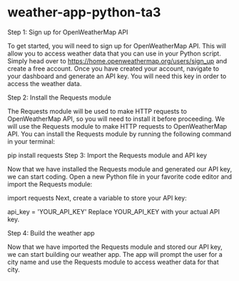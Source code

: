 # weather-app-python-ta3
Step 1: Sign up for OpenWeatherMap API

To get started, you will need to sign up for OpenWeatherMap API. This will allow you to access weather data that you can use in your Python script. Simply head over to https://home.openweathermap.org/users/sign_up and create a free account. Once you have created your account, navigate to your dashboard and generate an API key. You will need this key in order to access the weather data.

Step 2: Install the Requests module

The Requests module will be used to make HTTP requests to OpenWeatherMap API, so you will need to install it before proceeding. We will use the Requests module to make HTTP requests to OpenWeatherMap API. You can install the Requests module by running the following command in your terminal:

pip install requests
Step 3: Import the Requests module and API key

Now that we have installed the Requests module and generated our API key, we can start coding. Open a new Python file in your favorite code editor and import the Requests module:

import requests
Next, create a variable to store your API key:

api_key = 'YOUR_API_KEY'
Replace YOUR_API_KEY with your actual API key.

Step 4: Build the weather app

Now that we have imported the Requests module and stored our API key, we can start building our weather app. The app will prompt the user for a city name and use the Requests module to access weather data for that city.

